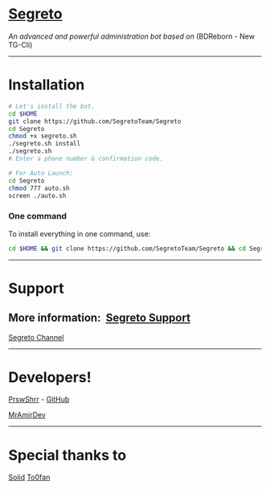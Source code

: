# [Segreto](https://telegram.me/SegretoTeam)

*An advanced and powerful administration bot based on* (BDReborn - New TG-Cli)


* * *

# Installation

```sh
# Let's install the bot.
cd $HOME
git clone https://github.com/SegretoTeam/Segreto
cd Segreto
chmod +x segreto.sh
./segreto.sh install
./segreto.sh 
# Enter a phone number & confirmation code.

# For Auto Launch:
cd Segreto
chmod 777 auto.sh
screen ./auto.sh
```
### One command
To install everything in one command, use:
```sh
cd $HOME && git clone https://github.com/SegretoTeam/Segreto && cd Segreto && chmod +x segreto.sh && ./segreto.sh install && ./segreto.sh
```

* * *

# Support 

More information: 
[Segreto Support](https://t.me/joinchat/AAAAAEJ2GQVe6-3FRDghSQ)
-
[Segreto Channel](https://t.me/SegretoTeam)

* * *

# Developers!

[PrswShrr](https://t.me/PrswShrr) - [GitHub](https://github.com/parsaw)

[MrAmirDev](https://t.me/mramirdev)

* * *
# Special thanks to
[Solid](https://t.me/solid)
[To0fan](https://telegram.me/ToOfan)

